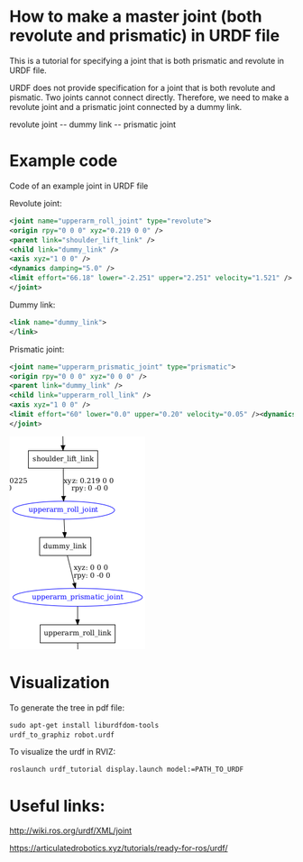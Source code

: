 # How to make a master joint (both revolute and prismatic) in URDF file
This is a tutorial for specifying a joint that is both prismatic and revolute in URDF file.

URDF does not provide specification for a joint that is both revolute and pismatic. Two joints cannot connect directly. Therefore, we need to make a revolute joint and a prismatic joint connected by a dummy link. 

revolute joint -- dummy link -- prismatic joint

# Example code
Code of an example joint in URDF file

Revolute joint:

```xml
<joint name="upperarm_roll_joint" type="revolute">
<origin rpy="0 0 0" xyz="0.219 0 0" />
<parent link="shoulder_lift_link" />
<child link="dummy_link" />
<axis xyz="1 0 0" />
<dynamics damping="5.0" />
<limit effort="66.18" lower="-2.251" upper="2.251" velocity="1.521" />
</joint>
```
Dummy link:

```xml
<link name="dummy_link">
</link>
```

Prismatic joint:
```xml
<joint name="upperarm_prismatic_joint" type="prismatic">
<origin rpy="0 0 0" xyz="0 0 0" />
<parent link="dummy_link" />
<child link="upperarm_roll_link" />
<axis xyz="1 0 0" />
<limit effort="60" lower="0.0" upper="0.20" velocity="0.05" /><dynamics damping="100.0" />
</joint>
```
![Visualization of the joint-link connection](/images/master_joint_urdf.png)

# Visualization

To generate the tree in pdf file:

```xml
sudo apt-get install liburdfdom-tools
urdf_to_graphiz robot.urdf
```

To visualize the urdf in RVIZ: 

```xml
roslaunch urdf_tutorial display.launch model:=PATH_TO_URDF
```



# Useful links:
http://wiki.ros.org/urdf/XML/joint

https://articulatedrobotics.xyz/tutorials/ready-for-ros/urdf/